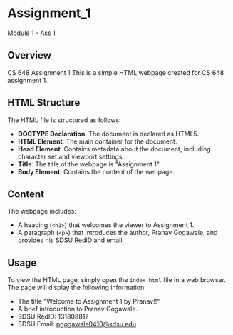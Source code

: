 # Assignment_1
 Module 1 - Ass 1

## Overview
CS 648 Assignment 1
This is a simple HTML webpage created for CS 648 assignment 1.

## HTML Structure
The HTML file is structured as follows:

- **DOCTYPE Declaration**: The document is declared as HTML5.
- **HTML Element**: The main container for the document.
- **Head Element**: Contains metadata about the document, including character set and viewport settings.
- **Title**: The title of the webpage is "Assignment 1".
- **Body Element**: Contains the content of the webpage.

## Content
The webpage includes:
- A heading (`<h1>`) that welcomes the viewer to Assignment 1.
- A paragraph (`<p>`) that introduces the author, Pranav Gogawale, and provides his SDSU RedID and email.

## Usage
To view the HTML page, simply open the `index.html` file in a web browser. The page will display the following information:

- The title "Welcome to Assignment 1 by Pranav!!"
- A brief introduction to Pranav Gogawale.
- SDSU RedID: 131808817
- SDSU Email: pgogawale0410@sdsu.edu